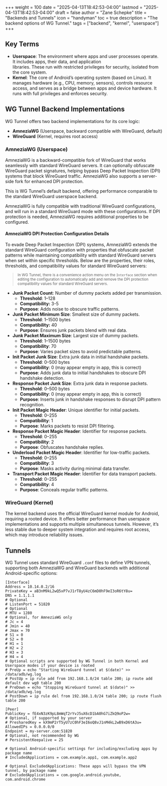 +++
weight = 100
date = "2025-04-13T18:42:53-04:00"
lastmod = "2025-04-13T18:42:53-04:00"
draft = false
author = "Zane Schepke"
title = "Backends and Tunnels"
icon = "handyman"
toc = true
description = "The backend options of WG Tunnel."
tags = ["backend", "kernel", "userspace"]
+++

## Key Terms

- **Userspace**: The environment where apps and user processes operate. It includes apps, their data, and application  
  libraries. These run with restricted privileges for security, isolated from the core system.
- **Kernel**: The core of Android’s operating system (based on Linux). It manages hardware (e.g., CPU, memory, sensors),
  controls resource access, and serves as a bridge between apps and device hardware. It runs with full privileges and
  enforces security.

## WG Tunnel Backend Implementations

WG Tunnel offers two backend implementations for its core logic:

- **AmneziaWG** (Userspace, backward compatible with WireGuard, default)
- **WireGuard** (Kernel, requires root access)

### AmneziaWG (Userspace)

AmneziaWG is a backward-compatible fork of WireGuard that works seamlessly with standard WireGuard servers. It can
optionally obfuscate WireGuard packet signatures, helping bypass Deep Packet Inspection (DPI) systems that block
WireGuard traffic. AmneziaWG also supports a server-side fork for enhanced DPI protection.

This is WG Tunnel’s default backend, offering performance comparable to the standard WireGuard userspace backend.

AmneziaWG is fully compatible with traditional WireGuard configurations, and will run in a standard WireGuard
mode with these configurations. If DPI protection is needed, AmneziaWG requires additional properties to be configured.

#### AmneziaWG DPI Protection Configuration Details

To evade Deep Packet Inspection (DPI) systems, AmneziaWG extends the standard WireGuard configuration with properties
that obfuscate packet patterns while maintaining compatibility with standard WireGuard servers when set within specific
thresholds. Below are the properties, their roles, thresholds, and compatibility values for standard WireGuard servers:

> <small> In WG Tunnel, there is a convenience action menu on the `Interface` section when editing the configuration to 
> automatically add and remove the DPI protection compatibility values for standard WireGuard servers. </small>

- **Junk Packet Count**: Number of dummy packets added per transmission.
  - **Threshold**: 1–128
  - **Compatibility:** 3-5
  - **Purpose**: Adds noise to obscure traffic patterns.
- **Junk Packet Minimum Size**: Smallest size of dummy packets.
  - **Threshold**: 1–1500 bytes
  - **Compatibility:** 40
  - **Purpose**: Ensures junk packets blend with real data.
- **Junk Packet Maximum Size**: Largest size of dummy packets.
  - **Threshold**: 1–1500 bytes
  - **Compatibility**: 70
  - **Purpose**: Varies packet sizes to avoid predictable patterns.
- **Init Packet Junk Size**: Extra junk data in initial handshake packets.
  - **Threshold**: 0–500 bytes
  - **Compatibility**: 0 (may appear empty in app, this is correct)
  - **Purpose**: Adds junk data to initial handshakes to obscure DPI handshake detection.
- **Response Packet Junk Size**: Extra junk data in response packets.
  - **Threshold**: 0–500 bytes
  - **Compatibility**: 0 (may appear empty in app, this is correct)
  - **Purpose**: Inserts junk in handshake responses to disrupt DPI pattern recognition.
- **Init Packet Magic Header**: Unique identifier for initial packets.
  - **Threshold**: 0–255
  - **Compatibility**: 1
  - **Purpose**: Marks packets to resist DPI filtering.
- **Response Packet Magic Header**: Identifier for response packets.
  - **Threshold**: 0–255
  - **Compatibility**: 2
  - **Purpose**: Obfuscates handshake replies.
- **Underload Packet Magic Header**: Identifier for low-traffic packets.
  - **Threshold**: 0–255
  - **Compatibility**: 3
  - **Purpose**: Masks activity during minimal data transfer.
- **Transport Packet Magic Header**: Identifier for data transport packets.
  - **Threshold**: 0–255
  - **Compatibility**: 4
  - **Purpose**: Conceals regular traffic patterns.

### WireGuard (Kernel)

The kernel backend uses the official WireGuard kernel module for Android, requiring a rooted device. It offers better
performance than userspace implementations and supports multiple simultaneous tunnels. However, it’s less stable due to
deeper system integration and requires root access, which may introduce reliability issues.

## Tunnels

WG Tunnel uses standard WireGuard `.conf` files to define VPN tunnels, supporting both AmneziaWG and WireGuard backends 
with additional Android-specific options:

```shell
[Interface]
Address = 10.14.0.2/16
PrivateKey = aB3nM9kL2wQ5xP7vJ1rT8yU4zC6mD0hF9eI3oR6tY8u=
DNS = 1.1.1.1
# Optional
# ListenPort = 51820
# Optional
# MTU = 1280
# Optional, for AmneziaWG only
# Jc = 4
# Jmin = 40
# Jmax = 70
# S1 = 0
# S2 = 0
# H1 = 1
# H2 = 2
# H3 = 3
# H4 = 4
# Optional scripts are supported by WG Tunnel in both Kernel and Userspace modes if your device is rooted
# PreUp = echo "Starting WireGuard tunnel at $(date)" >> /data/adb/wg.log
# PostUp = ip rule add from 192.168.1.0/24 table 200; ip route add default dev wg0 table 200
# PreDown = echo "Stopping WireGuard tunnel at $(date)" >> /data/adb/wg.log
# PostDown = ip rule del from 192.168.1.0/24 table 200; ip route flush table 200

[Peer]
PublicKey = fE4xN3zK9pL8mWqT2rYvJ5uX6cD1bA0hG7iZkQ9oP2w=
# Optional, if supported by your server
# PresharedKey = kX9mP2rT5yU7zC0hF3eI6oQ8vJ1nM4kL2wB9xD6tA3u=
AllowedIPs = 0.0.0.0/0
Endpoint = my-server.com:51820
# Optional, not recommended by WG
# PersistentKeepalive = 25

# Optional Android-specific settings for including/excluding apps by package name
# IncludedApplications = com.example.app1, com.example.app2

# Optional ExcludedApplications: These apps will bypass the VPN tunnel, by package name
# ExcludedApplications = com.google.android.youtube, com.android.chrome
```